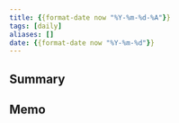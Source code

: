 ```yaml
---
title: {{format-date now "%Y-%m-%d-%A"}}
tags: [daily]
aliases: []
date: {{format-date now "%Y-%m-%d"}}
---
```


## Summary

## Memo
